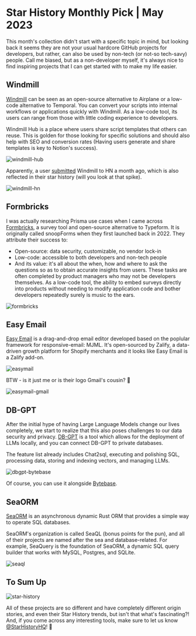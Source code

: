 # Star History Monthly Pick | May 2023

This month's collection didn't start with a specific topic in mind, but looking back it seems they are not your usual hardcore GitHub projects for developers, but rather, can also be used by non-tech (or not-so tech-savy) people. Call me biased, but as a non-developer myself, it's always nice to find inspiring projects that I can get started with to make my life easier.

## Windmill

[Windmill](http://github.com/windmill-labs/windmill) can be seen as an open-source alternative to Airplane or a low-code alternative to Temporal. You can convert your scripts into internal workflows or applications quickly with Windmill. As a low-code tool, its users can range from those with little coding experience to developers.

Windmill Hub is a place where users share script templates that others can reuse. This is golden for those looking for specific solutions and should also help with SEO and conversion rates (Having users generate and share templates is key to Notion's success).

![windmill-hub](/blog/assets/star-history-monthly-pick-202305/windmill-hub.webp)

Apparently, a user [submitted](https://news.ycombinator.com/item?id=35920082) Windmill to HN a month ago, which is also reflected in their star history (will you look at that spike).

![windmill-hn](/blog/assets/star-history-monthly-pick-202305/windmill-hn.webp)

## Formbricks

I was actually researching Prisma use cases when I came across [Formbricks](http://github.com/formbricks/formbricks), a survey tool and open-source alternative to Typeform. It is originally called snoopForms when they first launched back in 2022. They attribute their success to:

-   Open-source: data security, customizable, no vendor lock-in
-   Low-code: accessible to both developers and non-tech people
-   And its value: it's all about the when, how and where to ask the questions so as to obtain accurate insights from users. These tasks are often completed by product managers who may not be developers themselves. As a low-code tool, the ability to embed surveys directly into products without needing to modify application code and bother developers repeatedly surely is music to the ears.

![formbricks](/blog/assets/star-history-monthly-pick-202305/formbricks.webp)

## Easy Email

[Easy Email](http://github.com/zalify/easy-email) is a drag-and-drop email editor developed based on the poplular framework for responsive-email: MJML. It's open-sourced by Zalify, a data-driven growth platform for Shopify merchants and it looks like Easy Email is a Zalify add-on.

![easymail](/blog/assets/star-history-monthly-pick-202305/easymail.webp)

BTW - is it just me or is their logo Gmail's cousin? 🤣

![easymail-gmail](/blog/assets/star-history-monthly-pick-202305/easymail-gmail.webp)

## DB-GPT

After the initial hype of having Large Language Models change our lives completely, we start to realize that this also poses challenges to our data security and privacy. [DB-GPT](http://github.com/csunny/DB-GPT) is a tool which allows for the deployment of LLMs locally, and you can connect DB-GPT to private databases.

The feature list already includes Chat2sql, executing and polishing SQL, processing data, storing and indexing vectors, and managing LLMs.

![dbgpt-bytebase](/blog/assets/star-history-monthly-pick-202305/dbgpt-bytebase.webp)

Of course, you can use it alongside [Bytebase](https://www.bytebase.com/).

## SeaORM

[SeaORM](http://github.com/SeaQL/sea-query) is an asynchronous dynamic Rust ORM that provides a simple way to operate SQL databases.

SeaORM's organization is called SeaQL (bonus points for the pun), and all of their projects are named after the sea and database-related. For example, SeaQuery is the foundation of SeaORM, a dynamic SQL query builder that works with MySQL, Postgres, and SQLite.

![seaql](/blog/assets/star-history-monthly-pick-202305/seaql.webp)

## To Sum Up

![star-history](/blog/assets/star-history-monthly-pick-202305/star-history.webp)

All of these projects are so different and have completely different origin stories, and even their Star History trends, but isn't that what's fascinating?! And, if you come across any interesting tools, make sure to let us know [@StarHistoryHQ](https://twitter.com/StarHistoryHQ)! 👻
